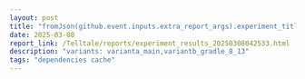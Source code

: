 ```yaml
---
layout: post
title: "fromJson(github.event.inputs.extra_report_args).experiment_title"
date: 2025-03-08
report_link: /Telltale/reports/experiment_results_20250308042533.html
description: "variants: varianta_main,variantb_gradle_8_13"
tags: "dependencies cache"
---
```

